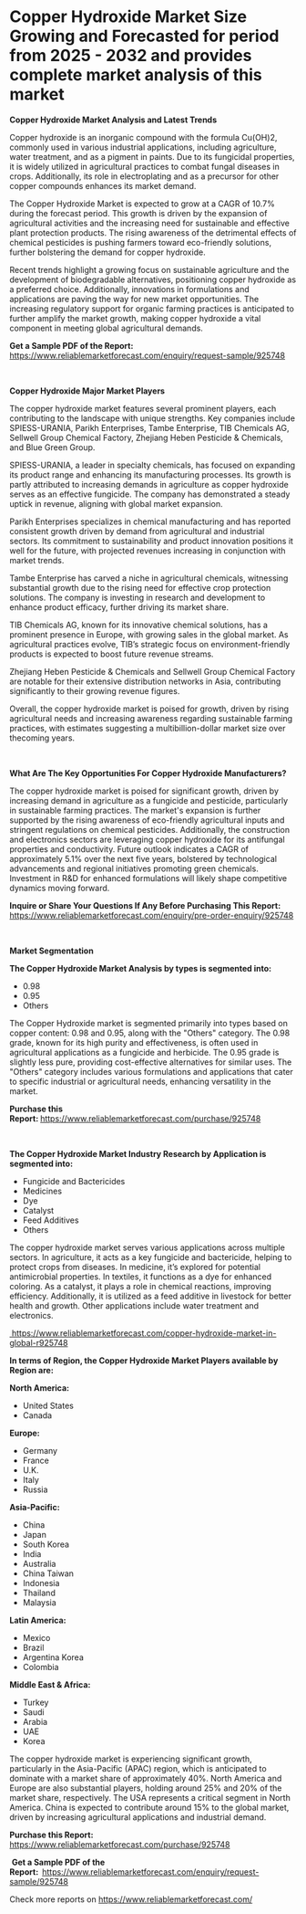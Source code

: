 <p><h1>Copper Hydroxide Market Size Growing and Forecasted for period from 2025 - 2032 and provides complete market analysis of this market</h1></p><p><strong>Copper Hydroxide Market Analysis and Latest Trends</strong></p>
<p><p>Copper hydroxide is an inorganic compound with the formula Cu(OH)2, commonly used in various industrial applications, including agriculture, water treatment, and as a pigment in paints. Due to its fungicidal properties, it is widely utilized in agricultural practices to combat fungal diseases in crops. Additionally, its role in electroplating and as a precursor for other copper compounds enhances its market demand.</p><p>The Copper Hydroxide Market is expected to grow at a CAGR of 10.7% during the forecast period. This growth is driven by the expansion of agricultural activities and the increasing need for sustainable and effective plant protection products. The rising awareness of the detrimental effects of chemical pesticides is pushing farmers toward eco-friendly solutions, further bolstering the demand for copper hydroxide.</p><p>Recent trends highlight a growing focus on sustainable agriculture and the development of biodegradable alternatives, positioning copper hydroxide as a preferred choice. Additionally, innovations in formulations and applications are paving the way for new market opportunities. The increasing regulatory support for organic farming practices is anticipated to further amplify the market growth, making copper hydroxide a vital component in meeting global agricultural demands.</p></p>
<p><strong>Get a Sample PDF of the Report:&nbsp;</strong> <a href="https://www.reliablemarketforecast.com/enquiry/request-sample/925748?utm_campaign=2853&utm_medium=2&utm_source=Github&utm_content=ia&utm_term=01042025&utm_id=copper-hydroxide">https://www.reliablemarketforecast.com/enquiry/request-sample/925748</a></p>
<p>&nbsp;</p>
<p><strong>Copper Hydroxide Major Market Players</strong></p>
<p><p>The copper hydroxide market features several prominent players, each contributing to the landscape with unique strengths. Key companies include SPIESS-URANIA, Parikh Enterprises, Tambe Enterprise, TIB Chemicals AG, Sellwell Group Chemical Factory, Zhejiang Heben Pesticide & Chemicals, and Blue Green Group.</p><p>SPIESS-URANIA, a leader in specialty chemicals, has focused on expanding its product range and enhancing its manufacturing processes. Its growth is partly attributed to increasing demands in agriculture as copper hydroxide serves as an effective fungicide. The company has demonstrated a steady uptick in revenue, aligning with global market expansion.</p><p>Parikh Enterprises specializes in chemical manufacturing and has reported consistent growth driven by demand from agricultural and industrial sectors. Its commitment to sustainability and product innovation positions it well for the future, with projected revenues increasing in conjunction with market trends.</p><p>Tambe Enterprise has carved a niche in agricultural chemicals, witnessing substantial growth due to the rising need for effective crop protection solutions. The company is investing in research and development to enhance product efficacy, further driving its market share.</p><p>TIB Chemicals AG, known for its innovative chemical solutions, has a prominent presence in Europe, with growing sales in the global market. As agricultural practices evolve, TIB’s strategic focus on environment-friendly products is expected to boost future revenue streams.</p><p>Zhejiang Heben Pesticide & Chemicals and Sellwell Group Chemical Factory are notable for their extensive distribution networks in Asia, contributing significantly to their growing revenue figures. </p><p>Overall, the copper hydroxide market is poised for growth, driven by rising agricultural needs and increasing awareness regarding sustainable farming practices, with estimates suggesting a multibillion-dollar market size over thecoming years.</p></p>
<p>&nbsp;</p>
<p><strong>What Are The Key Opportunities For Copper Hydroxide Manufacturers?</strong></p>
<p><p>The copper hydroxide market is poised for significant growth, driven by increasing demand in agriculture as a fungicide and pesticide, particularly in sustainable farming practices. The market's expansion is further supported by the rising awareness of eco-friendly agricultural inputs and stringent regulations on chemical pesticides. Additionally, the construction and electronics sectors are leveraging copper hydroxide for its antifungal properties and conductivity. Future outlook indicates a CAGR of approximately 5.1% over the next five years, bolstered by technological advancements and regional initiatives promoting green chemicals. Investment in R&D for enhanced formulations will likely shape competitive dynamics moving forward.</p></p>
<p><strong>Inquire or Share Your Questions If Any Before Purchasing This Report:</strong> <a href="https://www.reliablemarketforecast.com/enquiry/pre-order-enquiry/925748?utm_campaign=2853&utm_medium=2&utm_source=Github&utm_content=ia&utm_term=01042025&utm_id=copper-hydroxide">https://www.reliablemarketforecast.com/enquiry/pre-order-enquiry/925748</a></p>
<p>&nbsp;</p>
<p><strong>Market Segmentation</strong></p>
<p><strong>The Copper Hydroxide Market Analysis by types is segmented into:</strong></p>
<p><ul><li>0.98</li><li>0.95</li><li>Others</li></ul></p>
<p><p>The Copper Hydroxide market is segmented primarily into types based on copper content: 0.98 and 0.95, along with the "Others" category. The 0.98 grade, known for its high purity and effectiveness, is often used in agricultural applications as a fungicide and herbicide. The 0.95 grade is slightly less pure, providing cost-effective alternatives for similar uses. The "Others" category includes various formulations and applications that cater to specific industrial or agricultural needs, enhancing versatility in the market.</p></p>
<p><strong>Purchase this Report:&nbsp;</strong><a href="https://www.reliablemarketforecast.com/purchase/925748?utm_campaign=2853&utm_medium=2&utm_source=Github&utm_content=ia&utm_term=01042025&utm_id=copper-hydroxide">https://www.reliablemarketforecast.com/purchase/925748</a></p>
<p>&nbsp;</p>
<p><strong>The Copper Hydroxide Market Industry Research by Application is segmented into:</strong></p>
<p><ul><li>Fungicide and Bactericides</li><li>Medicines</li><li>Dye</li><li>Catalyst</li><li>Feed Additives</li><li>Others</li></ul></p>
<p><p>The copper hydroxide market serves various applications across multiple sectors. In agriculture, it acts as a key fungicide and bactericide, helping to protect crops from diseases. In medicine, it’s explored for potential antimicrobial properties. In textiles, it functions as a dye for enhanced coloring. As a catalyst, it plays a role in chemical reactions, improving efficiency. Additionally, it is utilized as a feed additive in livestock for better health and growth. Other applications include water treatment and electronics.</p></p>
<p><a href="https://www.reliablemarketforecast.com/copper-hydroxide-market-in-global-r925748?utm_campaign=2853&utm_medium=2&utm_source=Github&utm_content=ia&utm_term=01042025&utm_id=copper-hydroxide">&nbsp;https://www.reliablemarketforecast.com/copper-hydroxide-market-in-global-r925748</a></p>
<p><strong>In terms of Region, the Copper Hydroxide Market Players available by Region are:</strong></p>
<p>
    <p> <strong> North America: </strong>
        <ul>
            <li>United States</li>
            <li>Canada</li>
        </ul>
        </p> 
    <p> <strong> Europe: </strong>
        <ul>
            <li>Germany</li>
            <li>France</li>
            <li>U.K.</li>
            <li>Italy</li>
            <li>Russia</li>
        </ul>
        </p> 
    <p> <strong> Asia-Pacific: </strong>
        <ul>
            <li>China</li>
            <li>Japan</li>
            <li>South Korea</li>
            <li>India</li>
            <li>Australia</li>
            <li>China Taiwan</li>
            <li>Indonesia</li>
            <li>Thailand</li>
            <li>Malaysia</li>
        </ul>
        </p> 
    <p> <strong> Latin America: </strong>
        <ul>
            <li>Mexico</li>
            <li>Brazil</li>
            <li>Argentina Korea</li>
            <li>Colombia</li>
        </ul>
        </p> 
    <p> <strong> Middle East & Africa: </strong>
        <ul>
            <li>Turkey</li>
            <li>Saudi</li>
            <li>Arabia</li>
            <li>UAE</li>
            <li>Korea</li>
        </ul>
    </p>
    </p>
<p><p>The copper hydroxide market is experiencing significant growth, particularly in the Asia-Pacific (APAC) region, which is anticipated to dominate with a market share of approximately 40%. North America and Europe are also substantial players, holding around 25% and 20% of the market share, respectively. The USA represents a critical segment in North America. China is expected to contribute around 15% to the global market, driven by increasing agricultural applications and industrial demand.</p></p>
<p><strong>Purchase this Report: </strong><a href="https://www.reliablemarketforecast.com/purchase/925748?utm_campaign=2853&utm_medium=2&utm_source=Github&utm_content=ia&utm_term=01042025&utm_id=copper-hydroxide">https://www.reliablemarketforecast.com/purchase/925748</a></p>
<p>&nbsp;<strong>Get a Sample PDF of the Report:&nbsp;&nbsp;</strong><a href="https://www.reliablemarketforecast.com/enquiry/request-sample/925748?utm_campaign=2853&utm_medium=2&utm_source=Github&utm_content=ia&utm_term=01042025&utm_id=copper-hydroxide">https://www.reliablemarketforecast.com/enquiry/request-sample/925748</a></p>
<p><strong></strong></p>
<p>Check more reports on <a href="https://www.reliablemarketforecast.com/?utm_campaign=2853&utm_medium=2&utm_source=Github&utm_content=ia&utm_term=01042025&utm_id=copper-hydroxide">https://www.reliablemarketforecast.com/</a></p>